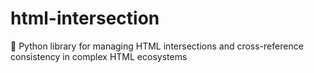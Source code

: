 # html-intersection
🔗 Python library for managing HTML intersections and cross-reference consistency in complex HTML ecosystems
